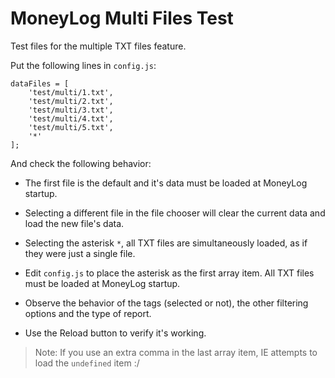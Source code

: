 # MoneyLog Multi Files Test

Test files for the multiple TXT files feature.

Put the following lines in `config.js`:

	dataFiles = [
		'test/multi/1.txt',
		'test/multi/2.txt',
		'test/multi/3.txt',
		'test/multi/4.txt',
		'test/multi/5.txt',
		'*'
	];

And check the following behavior:

- The first file is the default and it's data must be loaded at MoneyLog startup.

- Selecting a different file in the file chooser will clear the current data and load the new file's data.

- Selecting the asterisk `*`, all TXT files are simultaneously loaded, as if they were just a single file.

- Edit `config.js` to place the asterisk as the first array item. All TXT files must be loaded at MoneyLog startup.

- Observe the behavior of the tags (selected or not), the other filtering options and the type of report.

- Use the Reload button to verify it's working.


> Note: If you use an extra comma in the last array item, IE attempts to load the `undefined` item :/
